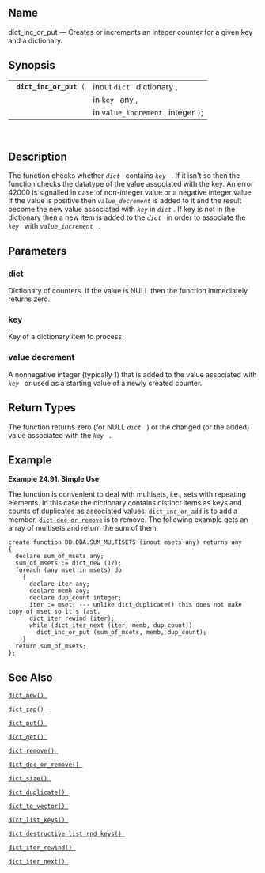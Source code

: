 <div id="fn_dict_inc_or_put" class="refentry">

<div class="titlepage">

</div>

<div class="refnamediv">

## Name

dict_inc_or_put — Creates or increments an integer counter for a given
key and a dictionary.

</div>

<div class="refsynopsisdiv">

## Synopsis

<div id="fsyn_dict_inc_or_put" class="funcsynopsis">

|                              |                                    |
|------------------------------|------------------------------------|
| ` `**`dict_inc_or_put`**` (` | inout `dict ` dictionary ,         |
|                              | in `key ` any ,                    |
|                              | in `value_increment ` integer `)`; |

<div class="funcprototype-spacer">

 

</div>

</div>

</div>

<div id="desc_dict_inc_or_put" class="refsect1">

## Description

The function checks whether *`dict `* contains *`key `* . If it isn't so
then the function checks the datatype of the value associated with the
key. An error 42000 is signalled in case of non-integer value or a
negative integer value. If the value is positive then
*`value_decrement`* is added to it and the result become the new value
associated with *`key`* in *`dict`* . If key is not in the dictionary
then a new item is added to the *`dict `* in order to associate the
*`key `* with *`value_increment `* .

</div>

<div id="params_dict_inc_or_put" class="refsect1">

## Parameters

<div id="id86461" class="refsect2">

### dict

Dictionary of counters. If the value is NULL then the function
immediately returns zero.

</div>

<div id="id86464" class="refsect2">

### key

Key of a dictionary item to process.

</div>

<div id="id86467" class="refsect2">

### value decrement

A nonnegative integer (typically 1) that is added to the value
associated with *`key `* or used as a starting value of a newly created
counter.

</div>

</div>

<div id="ret_dict_inc_or_put" class="refsect1">

## Return Types

The function returns zero (for NULL *`dict `* ) or the changed (or the
added) value associated with the *`key `* .

</div>

<div id="examples_dict_inc_or_put" class="refsect1">

## Example

<div id="ex_dict_inc_or_put" class="example">

**Example 24.91. Simple Use**

<div class="example-contents">

The function is convenient to deal with multisets, i.e., sets with
repeating elements. In this case the dictionary contains distinct items
as keys and counts of duplicates as associated values. `dict_inc_or_add`
is to add a member, <a href="fn_dict_dec_or_remove.html" class="link"
title="dict_dec_or_remove"><code
class="function">dict_dec_or_remove</code></a> is to remove. The
following example gets an array of multisets and return the sum of them.

``` screen
create function DB.DBA.SUM_MULTISETS (inout msets any) returns any
{
  declare sum_of_msets any;
  sum_of_msets := dict_new (17);
  foreach (any mset in msets) do
    {
      declare iter any;
      declare memb any;
      declare dup_count integer;
      iter := mset; --- unlike dict_duplicate() this does not make copy of mset so it's fast.
      dict_iter_rewind (iter);
      while (dict_iter_next (iter, memb, dup_count))
        dict_inc_or_put (sum_of_msets, memb, dup_count);
    }
  return sum_of_msets;
};
```

</div>

</div>

  

</div>

<div id="seealso_dict_inc_or_put" class="refsect1">

## See Also

<a href="fn_dict_new.html" class="link" title="dict_new"><code
class="function">dict_new() </code></a>

<a href="fn_dict_zap.html" class="link" title="dict_zap"><code
class="function">dict_zap() </code></a>

<a href="fn_dict_put.html" class="link" title="dict_put"><code
class="function">dict_put() </code></a>

<a href="fn_dict_get.html" class="link" title="dict_get"><code
class="function">dict_get() </code></a>

<a href="fn_dict_remove.html" class="link" title="dict_remove"><code
class="function">dict_remove() </code></a>

<a href="fn_dict_dec_or_remove.html" class="link"
title="dict_dec_or_remove"><code
class="function">dict_dec_or_remove() </code></a>

<a href="fn_dict_size.html" class="link" title="dict_size"><code
class="function">dict_size() </code></a>

<a href="fn_dict_duplicate.html" class="link"
title="dict_duplicate"><code
class="function">dict_duplicate() </code></a>

<a href="fn_dict_to_vector.html" class="link"
title="dict_to_vector"><code
class="function">dict_to_vector() </code></a>

<a href="fn_dict_list_keys.html" class="link"
title="dict_list_keys"><code
class="function">dict_list_keys() </code></a>

<a href="fn_dict_destructive_list_rnd_keys.html" class="link"
title="dict_destructive_list_rnd_keys"><code
class="function">dict_destructive_list_rnd_keys() </code></a>

<a href="fn_dict_iter_rewind.html" class="link"
title="dict_iter_rewind"><code
class="function">dict_iter_rewind() </code></a>

<a href="fn_dict_iter_next.html" class="link"
title="dict_iter_next"><code
class="function">dict_iter_next() </code></a>

</div>

</div>
